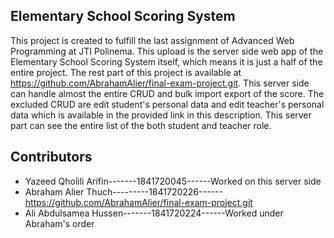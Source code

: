 ## Elementary School Scoring System

This project is created to fulfill the last assignment of Advanced Web Programming at JTI Polinema.
This upload is the server side web app of the Elementary School Scoring System itself, which means it is just a half of the entire project. The rest part of this project is available at https://github.com/AbrahamAlier/final-exam-project.git. This server side can handle almost the entire CRUD and bulk import export of the score. The excluded CRUD are edit student's personal data and edit teacher's personal data which is available in the provided link in this description. This server part can see the entire list of the both student and teacher role.

## Contributors
- Yazeed Qholili Arifin-------1841720045------Worked on this server side
- Abraham Alier Thuch---------1841720226------https://github.com/AbrahamAlier/final-exam-project.git
- Ali Abdulsamea Hussen-------1841720224------Worked under Abraham's order
